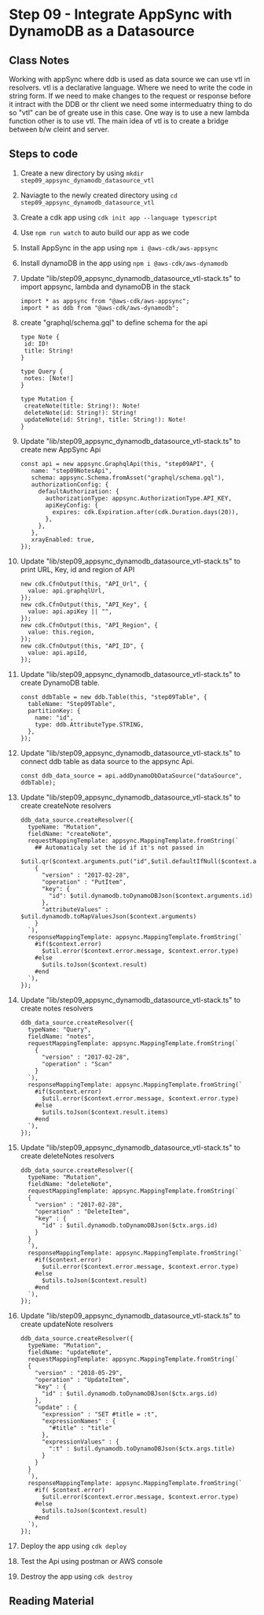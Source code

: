 # Step 09 - Integrate AppSync with DynamoDB as a Datasource

## Class Notes

Working with appSync where ddb is used as data source we can use vtl in resolvers. vtl is a declarative language. Where we need to write the code in string form. If we need to make changes to the request or response before it intract with the DDB or thr client we need some intermeduatry thing to do so "vtl" can be of greate use in this case. One way is to use a new lambda function other is to use vtl. The main idea of vtl is to create a bridge between b/w cleint and server.

## Steps to code

1. Create a new directory by using `mkdir step09_appsync_dynamodb_datasource_vtl`
2. Naviagte to the newly created directory using `cd step09_appsync_dynamodb_datasource_vtl`
3. Create a cdk app using `cdk init app --language typescript`
4. Use `npm run watch` to auto build our app as we code
5. Install AppSync in the app using `npm i @aws-cdk/aws-appsync`
6. Install dynamoDB in the app using `npm i @aws-cdk/aws-dynamodb`
7. Update "lib/step09_appsync_dynamodb_datasource_vtl-stack.ts" to import appsync, lambda and dynamoDB in the stack

   ```
   import * as appsync from "@aws-cdk/aws-appsync";
   import * as ddb from "@aws-cdk/aws-dynamodb";

   ```

8. create "graphql/schema.gql" to define schema for the api

   ```
   type Note {
    id: ID!
    title: String!
   }

   type Query {
    notes: [Note!]
   }

   type Mutation {
    createNote(title: String!): Note!
    deleteNote(id: String!): String!
    updateNote(id: String!, title: String!): Note!
   }
   ```

9. Update "lib/step09_appsync_dynamodb_datasource_vtl-stack.ts" to create new AppSync Api

   ```
   const api = new appsync.GraphqlApi(this, "step09API", {
      name: "step09NotesApi",
      schema: appsync.Schema.fromAsset("graphql/schema.gql"),
      authorizationConfig: {
        defaultAuthorization: {
          authorizationType: appsync.AuthorizationType.API_KEY,
          apiKeyConfig: {
            expires: cdk.Expiration.after(cdk.Duration.days(20)),
          },
        },
      },
      xrayEnabled: true,
   });
   ```

10. Update "lib/step09_appsync_dynamodb_datasource_vtl-stack.ts" to print URL, Key, id and region of API

    ```
    new cdk.CfnOutput(this, "API_Url", {
      value: api.graphqlUrl,
    });
    new cdk.CfnOutput(this, "API_Key", {
      value: api.apiKey || "",
    });
    new cdk.CfnOutput(this, "API_Region", {
      value: this.region,
    });
    new cdk.CfnOutput(this, "API_ID", {
      value: api.apiId,
    });
    ```

11. Update "lib/step09_appsync_dynamodb_datasource_vtl-stack.ts" to create DynamoDB table.

    ```
    const ddbTable = new ddb.Table(this, "step09Table", {
      tableName: "Step09Table",
      partitionKey: {
        name: "id",
        type: ddb.AttributeType.STRING,
      },
    });
    ```

12. Update "lib/step09_appsync_dynamodb_datasource_vtl-stack.ts" to connect ddb table as data source to the appsync Api.

    ```
    const ddb_data_source = api.addDynamoDbDataSource("dataSource", ddbTable);
    ```

13. Update "lib/step09_appsync_dynamodb_datasource_vtl-stack.ts" to create createNote resolvers

    ```
    ddb_data_source.createResolver({
      typeName: "Mutation",
      fieldName: "createNote",
      requestMappingTemplate: appsync.MappingTemplate.fromString(`
        ## Automaticaly set the id if it's not passed in
        $util.qr($context.arguments.put("id",$util.defaultIfNull($context.arguments.id,$util.autoId())))
        {
          "version" : "2017-02-28",
          "operation" : "PutItem",
          "key": {
            "id": $util.dynamodb.toDynamoDBJson($context.arguments.id)
          },
          "attributeValues" : $util.dynamodb.toMapValuesJson($context.arguments)
        }
      `),
      responseMappingTemplate: appsync.MappingTemplate.fromString(`
        #if($context.error)
          $util.error($context.error.message, $context.error.type)
        #else
          $utils.toJson($context.result)
        #end
      `),
    });
    ```

14. Update "lib/step09_appsync_dynamodb_datasource_vtl-stack.ts" to create notes resolvers

    ```
    ddb_data_source.createResolver({
      typeName: "Query",
      fieldName: "notes",
      requestMappingTemplate: appsync.MappingTemplate.fromString(`
        {
          "version" : "2017-02-28",
          "operation" : "Scan"
        }
      `),
      responseMappingTemplate: appsync.MappingTemplate.fromString(`
        #if($context.error)
          $util.error($context.error.message, $context.error.type)
        #else
          $utils.toJson($context.result.items)
        #end
      `),
    });
    ```

15. Update "lib/step09_appsync_dynamodb_datasource_vtl-stack.ts" to create deleteNotes resolvers

    ```
    ddb_data_source.createResolver({
      typeName: "Mutation",
      fieldName: "deleteNote",
      requestMappingTemplate: appsync.MappingTemplate.fromString(`
      {
        "version" : "2017-02-28",
        "operation" : "DeleteItem",
        "key" : {
          "id" : $util.dynamodb.toDynamoDBJson($ctx.args.id)
        }
      }
      `),
      responseMappingTemplate: appsync.MappingTemplate.fromString(`
        #if($context.error)
          $util.error($context.error.message, $context.error.type)
        #else
          $utils.toJson($context.result)
        #end
      `),
    });
    ```

16. Update "lib/step09_appsync_dynamodb_datasource_vtl-stack.ts" to create updateNote resolvers
    ```
    ddb_data_source.createResolver({
      typeName: "Mutation",
      fieldName: "updateNote",
      requestMappingTemplate: appsync.MappingTemplate.fromString(`
      {
        "version" : "2018-05-29",
        "operation" : "UpdateItem",
        "key" : {
          "id" : $util.dynamodb.toDynamoDBJson($ctx.args.id)
        },
        "update" : {
          "expression" : "SET #title = :t",
          "expressionNames" : {
            "#title" : "title"
          },
          "expressionValues" : {
            ":t" : $util.dynamodb.toDynamoDBJson($ctx.args.title)
          }
        }
      }
      `),
      responseMappingTemplate: appsync.MappingTemplate.fromString(`
        #if( $context.error)
          $util.error($context.error.message, $context.error.type)
        #else
          $utils.toJson($context.result)
        #end
      `),
    });
    ```
17. Deploy the app using `cdk deploy`
18. Test the Api using postman or AWS console
19. Destroy the app using `cdk destroy`

## Reading Material

